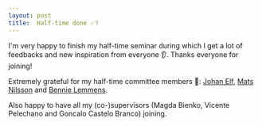 ```yaml
---
layout: post
title:  Half-time done ✅!
---
```


I'm very happy to finish my half-time seminar during which I get a lot of feedbacks and new inspiration from everyone 👂.
Thanks everyone for joining!

Extremely grateful for my half-time committee members 💬: [Johan Elf](https://sv.wikipedia.org/wiki/Johan_Elf_(biolog)), [Mats Nilsson](https://www.scilifelab.se/researchers/mats-nilsson/) and [Bennie Lemmens](https://www.scilifelab.se/researchers/bennie-lemmens/).

Also happy to have all my (co-)supervisors (Magda Bienko, Vicente Pelechano and Goncalo Castelo Branco) joining. 
